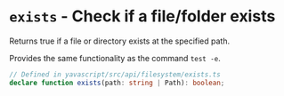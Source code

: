# `exists` - Check if a file/folder exists

Returns true if a file or directory exists at the specified path.

Provides the same functionality as the command `test -e`.

```ts
// Defined in yavascript/src/api/filesystem/exists.ts
declare function exists(path: string | Path): boolean;
```
